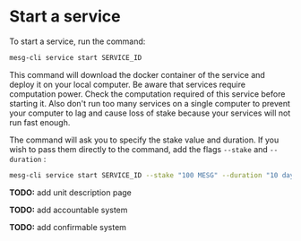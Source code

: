 # Start a service

To start a service, run the command:

```bash
mesg-cli service start SERVICE_ID
```

This command will download the docker container of the service and deploy it on your local computer. Be aware that services require computation power. Check the computation required of this service before starting it. Also don't run too many services on a single computer to prevent your computer to lag and cause loss of stake because your services will not run fast enough.

The command will ask you to specify the stake value and duration. If you wish to pass them directly to the command, add the flags `--stake` and `--duration` :

```bash
mesg-cli service start SERVICE_ID --stake "100 MESG" --duration "10 days"
```

**TODO:** add unit description page

**TODO:** add accountable system

**TODO:** add confirmable system

